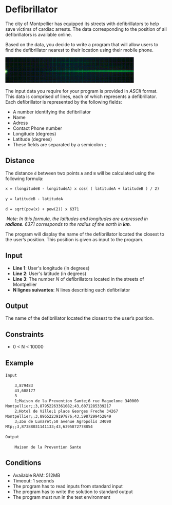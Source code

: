 # Defibrillator

The city of Montpellier has equipped its streets with defibrillators to help save victims of cardiac arrests. The data corresponding to the position of all defibrillators is available online.

Based on the data, you decide to write a program that will allow users to find the defibrillator nearest to their location using their mobile phone.

![heartbeat](img/heart.gif 'heartbeat')

The input data you require for your program is provided in _ASCII_ format.
This data is comprised of lines, each of which represents a defibrillator. Each defibrillator is represented by the following fields:

* A number identifying the defibrillator
* Name
* Adress
* Contact Phone number
* Longitude (degrees)
* Latitude (degrees)
* These fields are separated by a semicolon `;`

## Distance

The distance ``d`` between two points ``A`` and ``B`` will be calculated using the following formula:

    x = (longitudeB - longitudeA) x cos( ( latitudeA + latitudeB ) / 2)

    y = latitudeB - latitudeA

    d = sqrt(pow(x) + pow(2)) x 6371
​
_Note: In this formula, the latitudes and longitudes are expressed in **radians**. 6371 corresponds to the radius of the earth in **km**._

The program will display the name of the defibrillator located the closest to the user’s position. This position is given as input to the program.

## Input

* **Line 1**: User's longitude (in degrees)
* **Line 2**: User's latitude (in degrees)
* **Line 3**: The number _N_ of defibrillators located in the streets of Montpellier
* **N lignes suivantes**: _N_ lines describing each defibrilator

## Output

The name of the defibrillator located the closest to the user’s position.

## Constraints

* 0 < N < 10000

## Example

    Input

        3,879483
        43,608177
        3
        1;Maison de la Prevention Sante;6 rue Maguelone 340000 Montpellier;;3,87952263361082;43,6071285339217
        2;Hotel de Ville;1 place Georges Freche 34267 Montpellier;;3,89652239197876;43,5987299452849
        3;Zoo de Lunaret;50 avenue Agropolis 34090 Mtp;;3,87388031141133;43,6395872778854

    Output

        Maison de la Prevention Sante

## Conditions

* Available RAM: 512MB
* Timeout: 1 seconds
* The program has to read inputs from standard input
* The program has to write the solution to standard output
* The program must run in the test environment